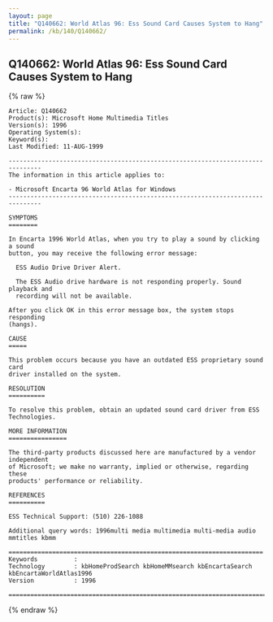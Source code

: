 ```yaml
---
layout: page
title: "Q140662: World Atlas 96: Ess Sound Card Causes System to Hang"
permalink: /kb/140/Q140662/
---
```


## Q140662: World Atlas 96: Ess Sound Card Causes System to Hang

{% raw %}

	Article: Q140662
	Product(s): Microsoft Home Multimedia Titles
	Version(s): 1996
	Operating System(s): 
	Keyword(s): 
	Last Modified: 11-AUG-1999
	
	-------------------------------------------------------------------------------
	The information in this article applies to:
	
	- Microsoft Encarta 96 World Atlas for Windows 
	-------------------------------------------------------------------------------
	
	SYMPTOMS
	========
	
	In Encarta 1996 World Atlas, when you try to play a sound by clicking a sound
	button, you may receive the following error message:
	
	  ESS Audio Drive Driver Alert.
	
	  The ESS Audio drive hardware is not responding properly. Sound playback and
	  recording will not be available.
	
	After you click OK in this error message box, the system stops responding
	(hangs).
	
	CAUSE
	=====
	
	This problem occurs because you have an outdated ESS proprietary sound card
	driver installed on the system.
	
	RESOLUTION
	==========
	
	To resolve this problem, obtain an updated sound card driver from ESS
	Technologies.
	
	MORE INFORMATION
	================
	
	The third-party products discussed here are manufactured by a vendor independent
	of Microsoft; we make no warranty, implied or otherwise, regarding these
	products' performance or reliability.
	
	REFERENCES
	==========
	
	ESS Technical Support: (510) 226-1088
	
	Additional query words: 1996multi media multimedia multi-media audio mmtitles kbmm
	
	======================================================================
	Keywords          :  
	Technology        : kbHomeProdSearch kbHomeMMsearch kbEncartaSearch kbEncartaWorldAtlas1996
	Version           : 1996
	
	=============================================================================
	

{% endraw %}
